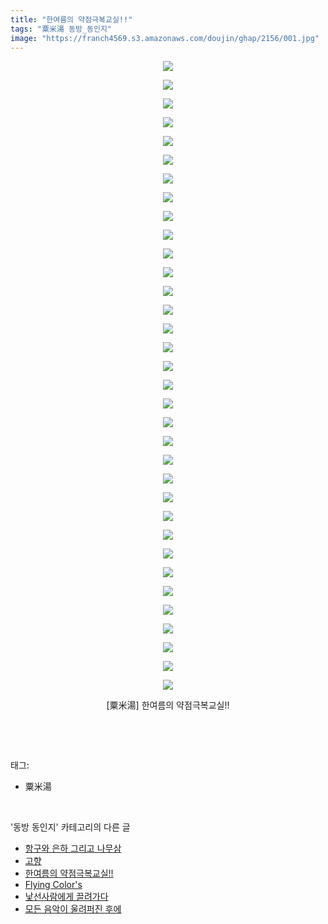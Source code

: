 ```yaml
---
title: "한여름의 약점극복교실!!"
tags: "粟米湯 동방_동인지"
image: "https://franch4569.s3.amazonaws.com/doujin/ghap/2156/001.jpg"
---
```

<div class="article">
<p style="text-align: center; clear: none; float: none;"><img src="{{ site.imgserver2 }}/ghap/2156/001.jpg"/></p>
<p style="text-align: center; clear: none; float: none;"><img src="{{ site.imgserver2 }}/ghap/2156/002.jpg"/></p>
<p style="text-align: center; clear: none; float: none;"><img src="{{ site.imgserver2 }}/ghap/2156/003.jpg"/></p>
<p style="text-align: center; clear: none; float: none;"><img src="{{ site.imgserver2 }}/ghap/2156/004.jpg"/></p>
<p style="text-align: center; clear: none; float: none;"><img src="{{ site.imgserver2 }}/ghap/2156/005.jpg"/></p>
<p style="text-align: center; clear: none; float: none;"><img src="{{ site.imgserver2 }}/ghap/2156/006.jpg"/></p>
<p style="text-align: center; clear: none; float: none;"><img src="{{ site.imgserver2 }}/ghap/2156/007.jpg"/></p>
<p style="text-align: center; clear: none; float: none;"><img src="{{ site.imgserver2 }}/ghap/2156/008.jpg"/></p>
<p style="text-align: center; clear: none; float: none;"><img src="{{ site.imgserver2 }}/ghap/2156/009.jpg"/></p>
<p style="text-align: center; clear: none; float: none;"><img src="{{ site.imgserver2 }}/ghap/2156/010.jpg"/></p>
<p style="text-align: center; clear: none; float: none;"><img src="{{ site.imgserver2 }}/ghap/2156/011.jpg"/></p>
<p style="text-align: center; clear: none; float: none;"><img src="{{ site.imgserver2 }}/ghap/2156/012.jpg"/></p>
<p style="text-align: center; clear: none; float: none;"><img src="{{ site.imgserver2 }}/ghap/2156/013.jpg"/></p>
<p style="text-align: center; clear: none; float: none;"><img src="{{ site.imgserver2 }}/ghap/2156/014.jpg"/></p>
<p style="text-align: center; clear: none; float: none;"><img src="{{ site.imgserver2 }}/ghap/2156/015.jpg"/></p>
<p style="text-align: center; clear: none; float: none;"><img src="{{ site.imgserver2 }}/ghap/2156/016.jpg"/></p>
<p style="text-align: center; clear: none; float: none;"><img src="{{ site.imgserver2 }}/ghap/2156/017.jpg"/></p>
<p style="text-align: center; clear: none; float: none;"><img src="{{ site.imgserver2 }}/ghap/2156/018.jpg"/></p>
<p style="text-align: center; clear: none; float: none;"><img src="{{ site.imgserver2 }}/ghap/2156/019.jpg"/></p>
<p style="text-align: center; clear: none; float: none;"><img src="{{ site.imgserver2 }}/ghap/2156/020.jpg"/></p>
<p style="text-align: center; clear: none; float: none;"><img src="{{ site.imgserver2 }}/ghap/2156/021.jpg"/></p>
<p style="text-align: center; clear: none; float: none;"><img src="{{ site.imgserver2 }}/ghap/2156/022.jpg"/></p>
<p style="text-align: center; clear: none; float: none;"><img src="{{ site.imgserver2 }}/ghap/2156/023.jpg"/></p>
<p style="text-align: center; clear: none; float: none;"><img src="{{ site.imgserver2 }}/ghap/2156/024.jpg"/></p>
<p style="text-align: center; clear: none; float: none;"><img src="{{ site.imgserver2 }}/ghap/2156/025.jpg"/></p>
<p style="text-align: center; clear: none; float: none;"><img src="{{ site.imgserver2 }}/ghap/2156/026.jpg"/></p>
<p style="text-align: center; clear: none; float: none;"><img src="{{ site.imgserver2 }}/ghap/2156/027.jpg"/></p>
<p style="text-align: center; clear: none; float: none;"><img src="{{ site.imgserver2 }}/ghap/2156/028.jpg"/></p>
<p style="text-align: center; clear: none; float: none;"><img src="{{ site.imgserver2 }}/ghap/2156/029.jpg"/></p>
<p style="text-align: center; clear: none; float: none;"><img src="{{ site.imgserver2 }}/ghap/2156/030.jpg"/></p>
<p style="text-align: center; clear: none; float: none;"><img src="{{ site.imgserver2 }}/ghap/2156/031.jpg"/></p>
<p style="text-align: center; clear: none; float: none;"><img src="{{ site.imgserver2 }}/ghap/2156/032.jpg"/></p>
<p style="text-align: center; clear: none; float: none;"><img src="{{ site.imgserver2 }}/ghap/2156/033.jpg"/></p>
<p style="text-align: center; clear: none; float: none;"><img src="{{ site.imgserver2 }}/ghap/2156/034.jpg"/></p>
<p style="text-align: center; clear: none; float: none;">[粟米湯] 한여름의 약점극복교실!!</p>
<p><br/></p>
</div><br/>
<div class="tagTrail">
<p>태그: </p>
<ul>
<li>粟米湯</li>
</ul>
</div><br/>
<div class="another">
<p>'동방 동인지' 카테고리의 다른 글</p>
<ul>
<li><a href="/ghap_2160">항구와 은하 그리고 나무삼</a></li>
<li><a href="/ghap_2159">고향</a></li>
<li><a href="/ghap_2156">한여름의 약점극복교실!!</a></li>
<li><a href="/ghap_2155">Flying Color's</a></li>
<li><a href="/ghap_2154">낯선사람에게 끌려가다</a></li>
<li><a href="/ghap_2153">모든 음악이 울려퍼진 후에</a></li>
</ul>
</div><br/>
<div class="cb_module cb_fluid">
<div class="cb_wrt cb_profile">
</div><!-- commentList close -->
</div><br/>
